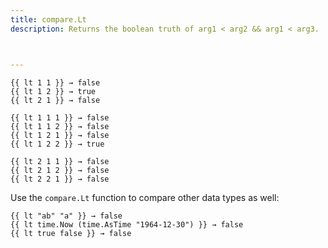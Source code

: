 ```yaml
---
title: compare.Lt
description: Returns the boolean truth of arg1 < arg2 && arg1 < arg3.



---
```


```go-html-template
{{ lt 1 1 }} → false
{{ lt 1 2 }} → true
{{ lt 2 1 }} → false

{{ lt 1 1 1 }} → false
{{ lt 1 1 2 }} → false
{{ lt 1 2 1 }} → false
{{ lt 1 2 2 }} → true

{{ lt 2 1 1 }} → false
{{ lt 2 1 2 }} → false
{{ lt 2 2 1 }} → false
```

Use the `compare.Lt` function to compare other data types as well:

```go-html-template
{{ lt "ab" "a" }} → false
{{ lt time.Now (time.AsTime "1964-12-30") }} → false
{{ lt true false }} → false
```
